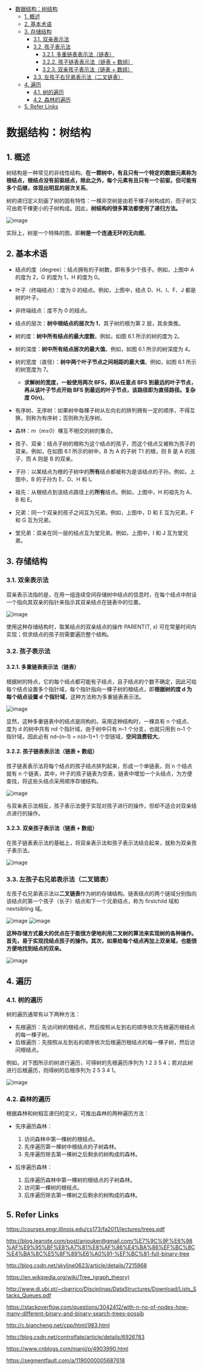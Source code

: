 - [数据结构：树结构](#%E6%95%B0%E6%8D%AE%E7%BB%93%E6%9E%84%EF%BC%9A%E6%A0%91%E7%BB%93%E6%9E%84)
  - [1. 概述](#1-%E6%A6%82%E8%BF%B0)
  - [2. 基本术语](#2-%E5%9F%BA%E6%9C%AC%E6%9C%AF%E8%AF%AD)
  - [3. 存储结构](#3-%E5%AD%98%E5%82%A8%E7%BB%93%E6%9E%84)
    - [3.1. 双亲表示法](#31-%E5%8F%8C%E4%BA%B2%E8%A1%A8%E7%A4%BA%E6%B3%95)
    - [3.2. 孩子表示法](#32-%E5%AD%A9%E5%AD%90%E8%A1%A8%E7%A4%BA%E6%B3%95)
      - [3.2.1. 多重链表表示法（链表）](#321-%E5%A4%9A%E9%87%8D%E9%93%BE%E8%A1%A8%E8%A1%A8%E7%A4%BA%E6%B3%95%EF%BC%88%E9%93%BE%E8%A1%A8%EF%BC%89)
      - [3.2.2. 孩子链表表示法（链表 + 数组）](#322-%E5%AD%A9%E5%AD%90%E9%93%BE%E8%A1%A8%E8%A1%A8%E7%A4%BA%E6%B3%95%EF%BC%88%E9%93%BE%E8%A1%A8-%E6%95%B0%E7%BB%84%EF%BC%89)
      - [3.2.3. 双亲孩子表示法（链表 + 数组）](#323-%E5%8F%8C%E4%BA%B2%E5%AD%A9%E5%AD%90%E8%A1%A8%E7%A4%BA%E6%B3%95%EF%BC%88%E9%93%BE%E8%A1%A8-%E6%95%B0%E7%BB%84%EF%BC%89)
    - [3.3. 左孩子右兄弟表示法（二叉链表）](#33-%E5%B7%A6%E5%AD%A9%E5%AD%90%E5%8F%B3%E5%85%84%E5%BC%9F%E8%A1%A8%E7%A4%BA%E6%B3%95%EF%BC%88%E4%BA%8C%E5%8F%89%E9%93%BE%E8%A1%A8%EF%BC%89)
  - [4. 遍历](#4-%E9%81%8D%E5%8E%86)
    - [4.1. 树的遍历](#41-%E6%A0%91%E7%9A%84%E9%81%8D%E5%8E%86)
    - [4.2. 森林的遍历](#42-%E6%A3%AE%E6%9E%97%E7%9A%84%E9%81%8D%E5%8E%86)
  - [5. Refer Links](#5-refer-links)
  
# 数据结构：树结构

## 1. 概述

树结构是一种常见的非线性结构。**在一颗树中，有且只有一个特定的数据元素称为根结点，根结点没有前驱结点，除此之外，每个元素有且只有一个前驱，但可能有多个后继，体现出明显的层次关系**。

树的递归定义刻画了树的固有特性：一棵非空树是由若干棵子树构成的，而子树又可由若干棵更小的子树构成。因此，**树结构的很多算法都使用了递归方法。**

![image](http://otaivnlxc.bkt.clouddn.com/jpg/2018/2/22/483106247d05fb55eca2fa130419b69b.jpg)

实际上，树是一个特殊的图，即**树是一个连通无环的无向图**。

## 2. 基本术语

- 结点的度（degree）：结点拥有的子树数，即有多少个孩子。例如，上图中 A 的度为 2，G 的度为 1，H 的度为 0。

- 叶子（终端结点）：度为 0 的结点。例如，上图中，结点 D、H、I、F、J 都是树的叶子。

- 非终端结点：度不为 0 的结点。

- 结点的层次：**树中根结点的层次为 1**，其子树的根为第 2 层，其余类推。

- 树的度：**树中所有结点的最大度数**。例如，如图 6.1 所示的树的度为 2。

- 树的深度：**树中所有结点层次的最大值**。例如，如图 6.1 所示的树深度为 4。

- 树的宽度（直径）：**树中两个叶子节点之间相距的最大值**。例如，如图 6.1 所示的树宽度为 7。
  - **求解树的宽度，一般使用两次 BFS，即从任意点 BFS 到最远的叶子节点，再从该叶子节点开始 BFS 到最远的叶子节点，该路径即为直径路径。复杂度 O(n)**。

- 有序树、无序树：如果树中每棵子树从左向右的排列拥有一定的顺序，不得互换，则称为有序树；否则称为无序树。

- 森林：m（m≥0）棵互不相交的树的集合。

- 孩子、双亲：结点子树的根称为这个结点的孩子，而这个结点又被称为孩子的双亲。例如，在如图 6.1 所示的树中，B 为 A 的子树 T1 的根，则 B 是 A 的孩子，而 A 则是 B 的双亲。

- 子孙：以某结点为根的子树中的**所有**结点都被称为是该结点的子孙。例如，上图中，B 的子孙为 E、D、H 和 I。

- 祖先：从根结点到该结点路径上的**所有**结点。例如，上图中，H 的祖先为 A、B 和 E。

- 兄弟：同一个双亲的孩子之间互为兄弟。例如，上图中，D 和 E 互为兄弟，F 和 G 互为兄弟。

- 堂兄弟：双亲在同一层的结点互为堂兄弟。例如，上图中，I 和 J 互为堂兄弟。

## 3. 存储结构

### 3.1. 双亲表示法

双亲表示法指的是，在用一组连续空间存储树中结点的信息时，在每个结点中附设一个指向其双亲的指针来指示其双亲结点在链表中的位置。

![image](http://otaivnlxc.bkt.clouddn.com/jpg/2018/2/23/d487fda7a890ddb394b9408b647811e6.jpg)

使用这种存储结构时，取某结点的双亲结点的操作 PARENT(T, x) 可在常量时间内实现；但求结点的孩子则需要遍历整个结构。

### 3.2. 孩子表示法

#### 3.2.1. 多重链表表示法（链表）

根据树的特点，它的每个结点都可能有子结点，且子结点的个数不确定，因此可给每个结点设置多个指针域，每个指针指向一棵子树的根结点，即**根据树的度 d 为每个结点设置 d 个指针域**，这种方法称为多重链表表示法。

![image](http://otaivnlxc.bkt.clouddn.com/jpg/2018/2/23/2644a649ac6c36f55e892e06b4baf94f.jpg)

显然，这种多重链表中的结点是同构的。采用这种结构时，一棵具有 n 个结点、度为 d 的树中共有 nd 个指针域，由于树中只有 n–1 个分支，也就只用到 n–1 个指针域，因此必有 nd–(n–1) = n(d–1)+1 个空链域，**空间浪费较大**。

#### 3.2.2. 孩子链表表示法（链表 + 数组）

孩子链表表示法将每个结点的孩子结点排列起来，形成一个单链表，则 n 个结点就有 n 个链表，其中，叶子的孩子链表为空表，链表中增加一个头结点，为方便查找，将这些头结点采用顺序存储结构。

![image](http://otaivnlxc.bkt.clouddn.com/jpg/2018/2/23/bc0fa1af39442e48a3ffb8ed439e016b.jpg)

与双亲表示法相反，孩子表示法便于实现对孩子进行的操作，但却不适合对双亲结点进行的操作。

#### 3.2.3. 双亲孩子表示法（链表 + 数组）

在孩子链表表示法的基础上，将双亲表示法和孩子表示法结合起来，就称为双亲孩子表示法。

![image](http://otaivnlxc.bkt.clouddn.com/jpg/2018/2/23/2955a57fea3a44ea16b41494e13b10d0.jpg)

### 3.3. 左孩子右兄弟表示法（二叉链表）

左孩子右兄弟表示法以**二叉链表**作为树的存储结构。链表结点的两个链域分别指向该结点的第一个孩子（长子）结点和下一个兄弟结点，称为 firstchild 域和 nextsibling 域。

![image](http://otaivnlxc.bkt.clouddn.com/jpg/2018/2/23/c56391b32e29f58337df0f0a0c4bb3a9.jpg)
![image](http://otaivnlxc.bkt.clouddn.com/jpg/2018/2/23/77f7944c96f57e648c6b29be9f49dd62.jpg)

**这种存储方式最大的优点在于能很方便地利用二叉树的算法来实现树的各种操作。首先，易于实现找结点孩子的操作。其次，如果给每个结点再加上双亲域，也能很方便地找到结点的双亲。**

![image](http://otaivnlxc.bkt.clouddn.com/jpg/2018/2/23/17bd24305cf2f67b2d7235e276aedbf0.jpg)

## 4. 遍历

### 4.1. 树的遍历

树的遍历通常有以下两种方法：
- 先根遍历：先访问树的根结点，然后按照从左到右的顺序依次先根遍历根结点的每一棵子树。
- 后根遍历：先按照从左到右的顺序依次后根遍历根结点的每一棵子树，然后访问根结点。

例如，对下图所示的树进行遍历，可得树的先根遍历序列为 1 2 3 5 4；若对此树进行后根遍历，则得树的后根序列为 2 5 3 4 1。

![image](http://otaivnlxc.bkt.clouddn.com/jpg/2018/2/23/159ed18fc54aabd409f139d1a10dd605.jpg)

### 4.2. 森林的遍历

根据森林和树相互递归的定义，可推出森林的两种遍历方法：
- 先序遍历森林：
  1. 访问森林中第一棵树的根结点。
  1. 先序遍历第一棵树中根结点的子树森林。
  1. 先序遍历除去第一棵树之后剩余的树构成的森林。

- 后序遍历森林：
  1. 后序遍历森林中第一棵树的根结点的子树森林。
  1. 访问第一棵树的根结点。
  1. 后序遍历除去第一棵树之后剩余的树构成的森林。

## 5. Refer Links

https://courses.engr.illinois.edu/cs173/fa2011/lectures/trees.pdf

http://blog.leanote.com/post/anjouker@gmail.com/%E7%9C%9F%E6%98%AF%E9%95%BF%E8%A7%81%E8%AF%86%E4%BA%86%EF%BC%8C%E4%BA%8C%E5%8F%89%E6%A0%91-%EF%BC%81-full-binary-tree

http://blog.csdn.net/skyline0623/article/details/7215968

https://en.wikipedia.org/wiki/Tree_(graph_theory)

http://www.di.ubi.pt/~cbarrico/Disciplinas/DataStructures/Download/Lists_Stacks_Queues.pdf

https://stackoverflow.com/questions/3042412/with-n-no-of-nodes-how-many-different-binary-and-binary-search-trees-possib

http://c.biancheng.net/cpp/html/983.html

http://blog.csdn.net/controlfate/article/details/6926783

https://www.cnblogs.com/manji/p/4903990.html

https://segmentfault.com/a/1190000005687618